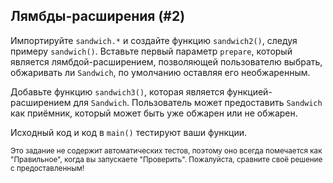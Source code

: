 ## Лямбды-расширения (#2)

Импортируйте `sandwich.*` и создайте функцию `sandwich2()`, следуя примеру
`sandwich()`. Вставьте первый параметр `prepare`, который является лямбдой-расширением, позволяющей пользователю выбрать, обжаривать ли `Sandwich`, по умолчанию оставляя его необжаренным.

Добавьте функцию `sandwich3()`, которая является функцией-расширением для `Sandwich`. Пользователь может предоставить `Sandwich` как приёмник, который может быть уже обжарен или не обжарен.

Исходный код и код в `main()` тестируют ваши функции.

<sub> Это задание не содержит автоматических тестов,
поэтому оно всегда помечается как "Правильное", когда вы запускаете "Проверить".
Пожалуйста, сравните своё решение с предоставленным! </sub>